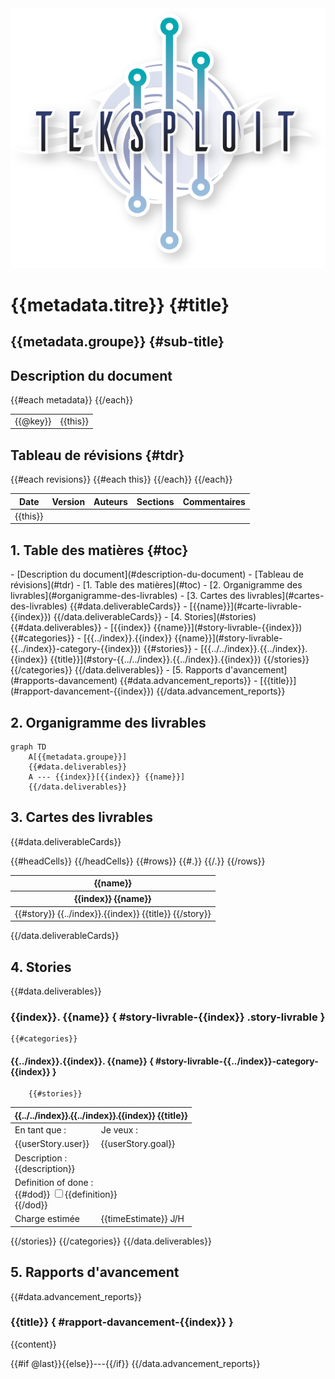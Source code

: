 <img id="title-logo" src="../data/Teksploit-logo.png">

# {{metadata.titre}} {#title}
## {{metadata.groupe}} {#sub-title}

## Description du document
<table id="metadata">
	<tbody>
	{{#each metadata}}
		<tr class="{{even_odd @index 0}} {{@key}}">
			<td class="key">{{@key}}</td>
			<td>{{this}}</td>
		</tr>
	{{/each}}
	</tbody>
</table>

## Tableau de révisions {#tdr}
<table id="revisions">
	<thead>
		<tr class="key">
			<th>Date</th>
			<th>Version</th>
			<th>Auteurs</th>
			<th>Sections</th>
			<th>Commentaires</th>
		</tr>
	</thead>
	<tbody>
	{{#each revisions}}
		<tr class="{{even_odd @index 0}}">
		{{#each this}}
			<td class="{{@key}}">{{this}}</td>
		{{/each}}
		</tr>
	{{/each}}
	</tbody>
</table>

## 1. Table des matières {#toc}
<div class="toc">
- <span class="h3-link">[Description du document](#description-du-document)</span>
- <span class="h3-link">[Tableau de révisions](#tdr)</span>
- [1. Table des matières](#toc)
- [2. Organigramme des livrables](#organigramme-des-livrables)
- [3. Cartes des livrables](#cartes-des-livrables)
{{#data.deliverableCards}}
	- [{{name}}](#carte-livrable-{{index}})
{{/data.deliverableCards}}
- [4. Stories](#stories)
{{#data.deliverables}}
	- [{{index}} {{name}}](#story-livrable-{{index}})
	{{#categories}}
		- [{{../index}}.{{index}} {{name}}](#story-livrable-{{../index}}-category-{{index}})
		{{#stories}}
			- [{{../../index}}.{{../index}}.{{index}} {{title}}](#story-{{../../index}}.{{../index}}.{{index}})
		{{/stories}}
	{{/categories}}
{{/data.deliverables}}
- [5. Rapports d'avancement](#rapports-davancement)
{{#data.advancement_reports}}
	- [{{title}}](#rapport-davancement-{{index}})
{{/data.advancement_reports}}
</div>

## 2. Organigramme des livrables

```{.mermaid format=svg}
graph TD
	A[{{metadata.groupe}}]
	{{#data.deliverables}}
	A --- {{index}}[{{index}} {{name}}]
	{{/data.deliverables}}
```

## 3. Cartes des livrables
{{#data.deliverableCards}}
<table id="carte-livrable-{{index}}" class="carte-livrable">
	<thead>
		<tr class="key">
			<th colspan="{{headCells.length}}">{{name}}</th>
		</tr>
		<tr class="even">
		{{#headCells}}
			<th>{{index}} {{name}}</th>
		{{/headCells}}
		</tr>
	</thead>
	<tbody>
	{{#rows}}
		<tr class="{{even_odd @index 1}}">
		{{#.}}
			<td>{{#story}} {{../index}}.{{index}} {{title}} {{/story}}</td>
		{{/.}}
		</tr>
	{{/rows}}
	</tbody>
</table>
{{/data.deliverableCards}}

## 4. Stories
{{#data.deliverables}}

### {{index}}. {{name}} { #story-livrable-{{index}} .story-livrable }
	{{#categories}}
#### {{../index}}.{{index}}. {{name}}  { #story-livrable-{{../index}}-category-{{index}} }
		{{#stories}}
<table class="story-card {{status}}">
	<thead>
		<tr class="key">
			<th colspan="2" id="story-{{../../index}}.{{../index}}.{{index}}">{{../../index}}.{{../index}}.{{index}} {{title}}</th>
		</tr>
	</thead>
	<tbody>
		<tr class="even">
			<td class="bold">En tant que :</td>
			<td class="bold">Je veux :</td>
		</tr>
		<tr class="odd">
			<td>{{userStory.user}}</td>
			<td>{{userStory.goal}}</td>
		</tr>
		<tr class="even">
			<td colspan="2">
				<span class="bold">Description :</span><br>
				{{description}}
			</td>
		</tr>
		<tr class="odd">
			<td colspan="2">
				<span class="bold">Definition of done :</span><br>
				{{#dod}}
					<label><input type="checkbox" {{#done}}checked{{/done}}>{{definition}}</label><br>
				{{/dod}}
			</td>
		</tr>
		<tr class="even">
			<td class="bold">Charge estimée</td>
			<td>{{timeEstimate}} J/H</td>
		</tr>
	</tbody>
</table>
		{{/stories}}
	{{/categories}}
{{/data.deliverables}}

## 5. Rapports d'avancement
<div class="rapports-davancement">
{{#data.advancement_reports}}

### {{title}} { #rapport-davancement-{{index}} }
{{content}}

{{#if @last}}{{else}}---{{/if}}
{{/data.advancement_reports}}
</div>
